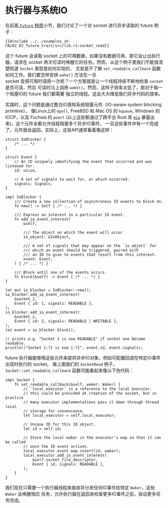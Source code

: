 # 执行器与系统IO

在前面[ `Future` 特质]小节，我们讨论了一个对 socket 进行异步读取的 future 例子：

```rust,ignore
{{#include ../../examples_zh-CN/02_02_future_trait/src/lib.rs:socket_read}}
```

这个 future 会读取 socket 上的可用数据，如果没有数据可用，那它会让出执行器，请求在 socket 再次可读时唤醒它的任务。然而，从这个例子里我们不能很清楚知道 `Socket` 类型是如何实现的， 尤其是不了解 `set_readable_callback` 函数如何工作。我们要怎样安排 `wake()` 方法在一旦 <br> socket 变得可用时调用一次呢？一个方案就是让一个线程持续不断地检查 `socket` 是否可读，然后 可读时马上调用 `wake()`。然而，这样子效率太低了，那对于每一个阻塞IO的 future 我们都需要 独立的线程。这会大大降低我们异步代码的效率。

实践时，这个问题是通过整合IO感知系统阻塞元件（IO-aware system blocking primitive）， 像Linux上的 `epoll`, FreeBSD 和 Mac OS 的 `kqueue`, Windows 的 IOCP，以及 Fuchsia 的 `poart` (以上这些都通过了跨平台 Rust 库 [`mio`] 暴露出来)。这个元件全都允许线程阻塞多个异步IO事件， 一旦这些事件中有一个完成了，元件就会返回。实际上，这些API通常看着像这样：

```rust,ignore
struct IoBlocker {
    /* ... */
}

struct Event {
    // An ID uniquely identifying the event that occurred and was listened for.
    id: usize,

    // A set of signals to wait for, or which occurred.
    signals: Signals,
}

impl IoBlocker {
    /// Create a new collection of asynchronous IO events to block on.
    fn new() -> Self { /* ... */ }

    /// Express an interest in a particular IO event.
    fn add_io_event_interest(
        &self,

        /// The object on which the event will occur
        io_object: &IoObject,

        /// A set of signals that may appear on the `io_object` for
        /// which an event should be triggered, paired with
        /// an ID to give to events that result from this interest.
        event: Event,
    ) { /* ... */ }

    /// Block until one of the events occurs.
    fn block(&self) -> Event { /* ... */ }
}

let mut io_blocker = IoBlocker::new();
io_blocker.add_io_event_interest(
    &socket_1,
    Event { id: 1, signals: READABLE },
);
io_blocker.add_io_event_interest(
    &socket_2,
    Event { id: 2, signals: READABLE | WRITABLE },
);
let event = io_blocker.block();

// prints e.g. "Socket 1 is now READABLE" if socket one became readable.
println!("Socket {:?} is now {:?}", event.id, event.signals);
```

future 执行器能够用这些元件来提供异步IO对象，例如可配置回调在特定IO事件出现时执行的 socket。 像上面我们的 `SocketRead` 例子，`Socket::set_readable_callback` 函数可能看起来像以下伪代码：

```rust,ignore
impl Socket {
    fn set_readable_callback(&self, waker: Waker) {
        // `local_executor` is a reference to the local executor.
        // this could be provided at creation of the socket, but in practice
        // many executor implementations pass it down through thread local
        // storage for convenience.
        let local_executor = self.local_executor;

        // Unique ID for this IO object.
        let id = self.id;

        // Store the local waker in the executor's map so that it can be called
        // once the IO event arrives.
        local_executor.event_map.insert(id, waker);
        local_executor.add_io_event_interest(
            &self.socket_file_descriptor,
            Event { id, signals: READABLE },
        );
    }
}
```

我们现在只需要一个执行器线程来接收并分发任何IO事件给特定 `Waker`，这些 `Waker` 会唤醒相应 任务，允许执行器在返回来检查更多IO事件之前，驱动更多任务完成。


[ `Future` 特质]: ./02_future.md
[`mio`]: https://github.com/tokio-rs/mio